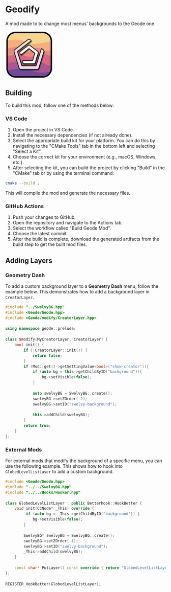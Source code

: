 # Geodify
A mod made to to change most menus' backgrounds to the Geode one 

<img src="logo.png" width="150" alt="Logo" />

## Building

To build this mod, follow one of the methods below:

### VS Code

1. Open the project in VS Code.
2. Install the necessary dependencies (if not already done).
3. Select the appropriate build kit for your platform. You can do this by navigating to the "CMake Tools" tab in the bottom left and selecting "Select a Kit".
4. Choose the correct kit for your environment (e.g., macOS, Windows, etc.).
5. After selecting the kit, you can build the project by clicking "Build" in the "CMake" tab or by using the terminal command:

```bash
cmake --build .
```
This will compile the mod and generate the necessary files.

### GitHub Actions

1. Push your changes to GitHub.
2. Open the repository and navigate to the Actions tab.
3. Select the workflow called "Build Geode Mod".
4. Choose the latest commit.
5. After the build is complete, download the generated artifacts from the build step to get the built mod files.

## Adding Layers

### Geometry Dash

To add a custom background layer to a **Geometry Dash** menu, follow the example below. This demonstrates how to add a background layer in `CreatorLayer`.

```cpp
#include "../SwelvyBG.hpp"
#include <Geode/Geode.hpp>
#include <Geode/modify/CreatorLayer.hpp>

using namespace geode::prelude;

class $modify(MyCreatorLayer, CreatorLayer) {
	bool init() {
		if (!CreatorLayer::init()) {
			return false;
		}
		if (Mod::get()->getSettingValue<bool>("show-creator")){
			if (auto bg = this->getChildByID("background")){
				bg->setVisible(false);
			}

			auto swelvyBG = SwelvyBG::create();
			swelvyBG->setZOrder(-2);
			swelvyBG->setID("swelvy-background");

			this->addChild(swelvyBG);
		}
		return true;
	}
};
```

### External Mods

For external mods that modify the background of a specific menu, you can use the following example. This shows how to hook into `GlobedLevelListLayer` to add a custom background.

```cpp
#include <Geode/Geode.hpp>
#include "../../SwelvyBG.hpp"
#include "../../Hooks/Hooker.hpp" 

class GlobedLevelListLayer : public Betterhook::HookBetter { 
    void init(CCNode* _This) override {
         if (auto bg = _This->getChildByID("background")) {
            bg->setVisible(false);
        }

        SwelvyBG* swelvyBG = SwelvyBG::create();
        swelvyBG->setZOrder(-1);
        swelvyBG->setID("swelvy-background");
        _This->addChild(swelvyBG);
    }

    const char* PutLayer() const override { return "GlobedLevelListLayer"; }
};

REGISTER_HookBetter(GlobedLevelListLayer);
```